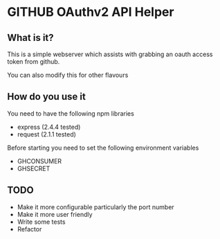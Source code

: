 # GITHUB OAuthv2 API Helper

## What is it?

This is a simple webserver which assists with grabbing an oauth access token from github.

You can also modify this for other flavours

## How do you use it

You need to have the following npm libraries

- express (2.4.4 tested)
- request (2.1.1 tested)

Before starting you need to set the following environment variables

- GHCONSUMER
- GHSECRET

## TODO

- Make it more configurable particularly the port number
- Make it more user friendly
- Write some tests
- Refactor

